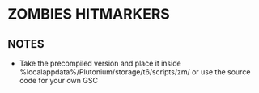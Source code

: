 # ZOMBIES HITMARKERS

## NOTES
- Take the precompiled version and place it inside %localappdata%/Plutonium/storage/t6/scripts/zm/ or use the source code for your own GSC
